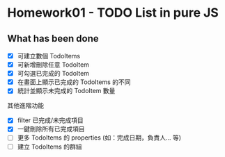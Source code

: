 # Homework01 - TODO List in pure JS
## What has been done

- [x] 可建立數個 TodoItems
- [x] 可新增刪除任意 TodoItem
- [x] 可勾選已完成的 TodoItem
- [x] 在畫面上顯示已完成的 TodoItems 的不同
- [x] 統計並顯示未完成的 TodoItem 數量

其他進階功能

- [x]  filter 已完成/未完成項目
- [x] 一鍵刪除所有已完成項目
- [ ] 更多 TodoItems 的 properties (如：完成日期，負責人... 等)
- [ ] 建立 TodoItems 的群組
